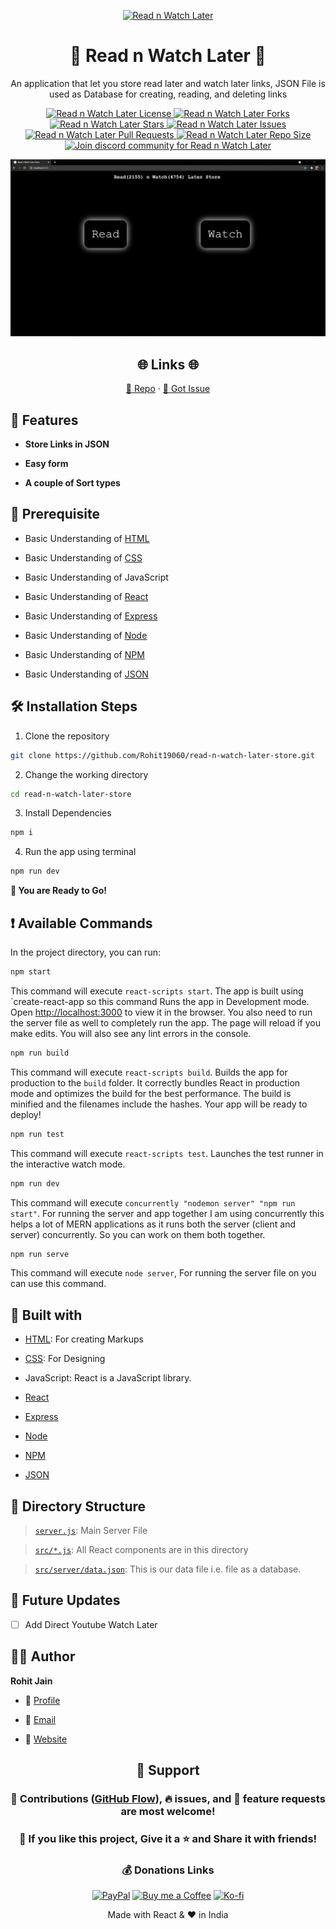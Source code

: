 <p align="center">
  <a href="https://github.com/Rohit19060/read-n-watch-later-store" title="Read n Watch Later">
    <img src="https://kingtechnologies.in/assets/images/logo.png" width="80px" alt="Read n Watch Later"/>
  </a>
</p>
<h1 align="center">🌟 Read n Watch Later 🌟</h1>
<p align="center">An application that let you store read later and watch later links, JSON File is used as Database for creating, reading, and deleting links</p>

<p align="center">
<a href="https://github.com/Rohit19060/read-n-watch-later-store/blob/master/LICENSE" title="License">
<img src="https://img.shields.io/github/license/Rohit19060/read-n-watch-later-store?label=License&logo=Github&style=flat-square" alt="Read n Watch Later License"/>
</a>
<a href="https://github.com/Rohit19060/read-n-watch-later-store/fork" title="Forks">
<img src="https://img.shields.io/github/forks/Rohit19060/read-n-watch-later-store?label=Forks&logo=Github&style=flat-square" alt="Read n Watch Later Forks"/>
</a>
<a href="https://github.com/Rohit19060/read-n-watch-later-store/stargazers" title="Stars">
<img src="https://img.shields.io/github/stars/Rohit19060/read-n-watch-later-store?label=Stars&logo=Github&style=flat-square" alt="Read n Watch Later Stars"/>
</a>
<a href="https://github.com/Rohit19060/read-n-watch-later-store/issues" title="Issues">
<img src="https://img.shields.io/github/issues/Rohit19060/read-n-watch-later-store?label=Issues&logo=Github&style=flat-square" alt="Read n Watch Later Issues"/>
</a>
<a href="https://github.com/Rohit19060/read-n-watch-later-store/pulls" title="Pull Requests">
<img src="https://img.shields.io/github/issues-pr/Rohit19060/read-n-watch-later-store?label=Pull%20Requests&logo=Github&style=flat-square" alt="Read n Watch Later Pull Requests"/>
</a>
<a href="https://github.com/Rohit19060/read-n-watch-later-store" title="Repo Size">
<img src="https://img.shields.io/github/repo-size/Rohit19060/read-n-watch-later-store?label=Repo%20Size&logo=Github&style=flat-square" alt="Read n Watch Later Repo Size"/>
</a>
<a href="https://discord.gg/2wpHNSjwm2" title="Join King Tech's Community">
<img src="https://img.shields.io/discord/737854816402800690?color=%236d82cb&label=Join%20Community&logo=discord&logoColor=%23FFFFFF&style=flat-square" alt="Join discord community for Read n Watch Later"/>
</a>
</p>

<p align="center" title="Read n Watch Later"><img src="./assets/images/main.gif" alt="Read n Watch Later"/></p>

<h2 align="center">🌐 Links 🌐</h2>
<p align="center">
    <a href="https://github.com/Rohit19060/read-n-watch-later-store" title="Read n Watch Later Repo">📂 Repo</a>
    ·
    <a href="https://github.com/Rohit19060/read-n-watch-later-store/issues/new/choose" title="🐛Report Bug/🎊Request Feature">🚀 Got Issue</a>
</p>

## 🚀 Features

- **Store Links in JSON**

- **Easy form**

- **A couple of Sort types**

## 🦋 Prerequisite

- Basic Understanding of [HTML](https://youtu.be/JHv2jmnrLlA "HTML - First Step Towards Web Development")

- Basic Understanding of [CSS](https://youtu.be/d1tP7ow7HbQ "CSS - Second Step Towards Web Development")

- Basic Understanding of JavaScript

- Basic Understanding of [React](https://reactjs.org/ "React")

- Basic Understanding of [Express](https://expressjs.com/ "Express")

- Basic Understanding of [Node](https://nodejs.org/ "Node")

- Basic Understanding of [NPM](https://www.npmjs.com/ "NPM")

- Basic Understanding of [JSON](https://www.json.org/ "JSON")

## 🛠️ Installation Steps

1. Clone the repository

```Bash
git clone https://github.com/Rohit19060/read-n-watch-later-store.git
```

2. Change the working directory

```Bash
cd read-n-watch-later-store
```

3. Install Dependencies

```Bash
npm i
```

4. Run the app using terminal

```Bash
npm run dev
```

**🎇 You are Ready to Go!**

## ❗ Available Commands

In the project directory, you can run:

```Bash
npm start
```

This command will execute `react-scripts start`. The app is built using `create-react-app so this command Runs the app in Development mode. Open [http://localhost:3000](http://localhost:3000) to view it in the browser. You also need to run the server file as well to completely run the app. The page will reload if you make edits. You will also see any lint errors in the console.

```Bash
npm run build
```

This command will execute `react-scripts build`. Builds the app for production to the `build` folder. It correctly bundles React in production mode and optimizes the build for the best performance. The build is minified and the filenames include the hashes. Your app will be ready to deploy!

```Bash
npm run test
```

This command will execute `react-scripts test`. Launches the test runner in the interactive watch mode.

```Bash
npm run dev
```

This command will execute `concurrently "nodemon server" "npm run start"`. For running the server and app together I am using concurrently this helps a lot of MERN applications as it runs both the server (client and server) concurrently. So you can work on them both together.

```Bash
npm run serve
```

This command will execute `node server`, For running the server file on you can use this command.

## 👷 Built with

- [HTML](https://youtu.be/JHv2jmnrLlA "HTML - First Step Towards Web Development"): For creating Markups

- [CSS](https://youtu.be/d1tP7ow7HbQ "CSS - Second Step Towards Web Development"): For Designing

- JavaScript: React is a JavaScript library.

- [React](https://reactjs.org/ "React")

- [Express](https://expressjs.com/ "Express")

- [Node](https://nodejs.org/ "Node")

- [NPM](https://www.npmjs.com/ "NPM")

- [JSON](https://www.json.org/ "JSON")

## 📂 Directory Structure

> [`server.js`](https://github.com/Rohit19060/read-n-watch-later-store/blob/main/server.js "server"): Main Server File

> [`src/*.js`](https://github.com/Rohit19060/read-n-watch-later-store/tree/main/src "Src Directory"): All React components are in this directory

> [`src/server/data.json`](https://github.com/Rohit19060/read-n-watch-later-store/blob/main/server/data.json "Data Directory"): This is our data file i.e. file as a database.

## 🎊 Future Updates

- [ ] Add Direct Youtube Watch Later

## 🧑🏻 Author

**Rohit Jain**

- 🌌 [Profile](https://github.com/Rohit19060 "Rohit Jain")

- 🏮 [Email](mailto:rohitjain19060@gmail.com?subject=Hi%20from%20ReadnWatch%20Later "Hi!")

- 🦁 [Website](https://kingtechnologies.in "Welcome")

<h2 align="center">🤝 Support</h2>

<h3 align="center">🎀 Contributions (<a href="https://guides.github.com/introduction/flow" title="GitHub flow">GitHub Flow</a>), 🔥 issues, and 🥮 feature requests are most welcome!</h3>

<h3 align="center">💙 If you like this project, Give it a ⭐ and Share it with friends!</h3>
<h3 align="center">💰 Donations Links</h3>
<p align="center">
<a href="https://www.paypal.me/kingrohitJ" title="PayPal"><img src="https://kingtechnologies.in/assets/images/paypal.png" alt="PayPal"/></a>
<a href="https://www.buymeacoffee.com/rohitjain" title="Buy me a Coffee"><img src="https://kingtechnologies.in/assets/images/coffee.png" alt="Buy me a Coffee"/></a>
<a href="https://ko-fi.com/rohitjain" title="Ko-fi"><img src="https://kingtechnologies.in/assets/images/kofi.png" alt="Ko-fi"/></a>
</p>

<p align="center">Made with React & ❤️ in India</p>
